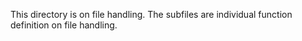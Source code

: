 This directory is on file handling. The subfiles are individual function definition on file handling.
